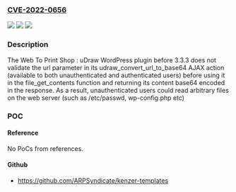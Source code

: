 ### [CVE-2022-0656](https://cve.mitre.org/cgi-bin/cvename.cgi?name=CVE-2022-0656)
![](https://img.shields.io/static/v1?label=Product&message=Web%20To%20Print%20Shop%20%3A%20uDraw&color=blue)
![](https://img.shields.io/static/v1?label=Version&message=3.3.3%3C%203.3.3%20&color=brighgreen)
![](https://img.shields.io/static/v1?label=Vulnerability&message=CWE-552%20Files%20or%20Directories%20Accessible%20to%20External%20Parties&color=brighgreen)

### Description

The Web To Print Shop : uDraw WordPress plugin before 3.3.3 does not validate the url parameter in its udraw_convert_url_to_base64 AJAX action (available to both unauthenticated and authenticated users) before using it in the file_get_contents function and returning its content base64 encoded in the response. As a result, unauthenticated users could read arbitrary files on the web server (such as /etc/passwd, wp-config.php etc)

### POC

#### Reference
No PoCs from references.

#### Github
- https://github.com/ARPSyndicate/kenzer-templates

